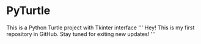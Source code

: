 # PyTurtle
This is a Python Turtle project with Tkinter interface
'''
Hey! This is my first repository in GitHub.
Stay tuned for exiting new updates!
'''

